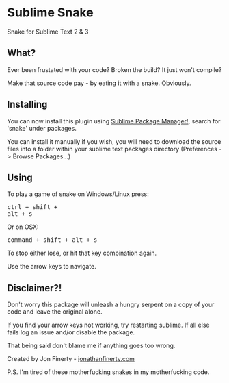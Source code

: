 Sublime Snake
=============

Snake for Sublime Text 2 & 3

## What?

Ever been frustated with your code? Broken the build? It just won't compile?

Make that source code pay - by eating it with a snake. Obviously.

## Installing

You can now install this plugin using [Sublime Package Manager!](http://wbond.net/sublime_packages/package_control), search for 'snake' under packages.

You can install it manually if you wish, you will need to download the source files into a folder within your sublime text packages directory (Preferences -> Browse Packages...)

## Using

To play a game of snake on Windows/Linux press: <pre>ctrl + shift + alt + s</pre> Or on OSX: <pre>command + shift + alt + s</pre>

To stop either lose, or hit that key combination again.

Use the arrow keys to navigate.

## Disclaimer?!

Don't worry this package will unleash a hungry serpent on a copy of your code and leave the original alone.

If you find your arrow keys not working, try restarting sublime. If all else fails log an issue and/or disable the package.

That being said don't blame me if anything goes too wrong.

Created by Jon Finerty - [jonathanfinerty.com](http://www.jonathanfinerty.com)

P.S. I'm tired of these motherfucking snakes in my motherfucking code.
